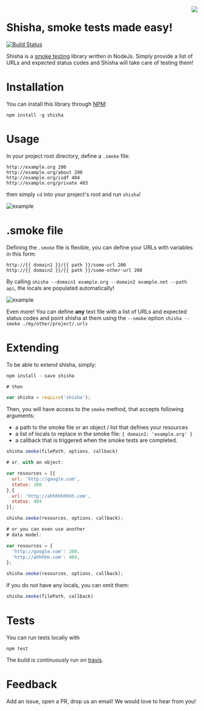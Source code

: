 <img align="right" src="https://raw.githubusercontent.com/namshi/shisha/master/bin/images/shisha.png?token=328420__eyJzY29wZSI6IlJhd0Jsb2I6bmFtc2hpL3NoaXNoYS9tYXN0ZXIvYmluL2ltYWdlcy9zaGlzaGEucG5nIiwiZXhwaXJlcyI6MTQwOTMzNTU4Mn0%3D--d1d9d95754c28d8e33237e0f43454573e6da21ee" />

# Shisha, smoke tests made easy!

[![Build Status](https://travis-ci.org/namshi/shisha.svg?branch=master)](https://travis-ci.org/namshi/shisha)

Shisha is a [smoke testing](http://en.wikipedia.org/wiki/Smoke_testing)
library written in NodeJs. Simply provide a list of URLs and expected
status codes and Shisha will take care of testing them!

# Installation

You can install this library through [NPM](https://www.npmjs.org/package/shisha):

```
npm install -g shisha
```

# Usage

In your project root directory, define a `.smoke` file:

```
http://example.org 200
http://example.org/about 200
http://example.org/isdf 404
http://example.org/private 403
```

then simply `cd` into your project's root and run `shisha`!

![example](https://raw.githubusercontent.com/namshi/shisha/master/bin/images/shisha-ok.png?token=328420__eyJzY29wZSI6IlJhd0Jsb2I6bmFtc2hpL3NoaXNoYS9tYXN0ZXIvYmluL2ltYWdlcy9zaGlzaGEtb2sucG5nIiwiZXhwaXJlcyI6MTQwOTMzOTQ5OX0%3D--b6bc6ac2f28e0d206736af23dcf4fcf4bcf138db)

# .smoke file

Defining the `.smoke` file is flexible, you can define your URLs with
variables in this form:

```
http://{{ domain1 }}/{{ path }}/some-url 200
http://{{ domain2 }}/{{ path }}/some-other-url 200
```

By calling `shisha --domain1 example.org --domain2 example.net --path api`, the locals are
populated automatically!

![example](https://raw.githubusercontent.com/namshi/shisha/master/bin/images/shisha-locals.png?token=328420__eyJzY29wZSI6IlJhd0Jsb2I6bmFtc2hpL3NoaXNoYS9tYXN0ZXIvYmluL2ltYWdlcy9zaGlzaGEtbG9jYWxzLnBuZyIsImV4cGlyZXMiOjE0MDkzNDExMTd9--782a2508a57d290a0c3c66124ddf52c59810a098)

Even more! You can define **any** text file with a list of URLs and expected status codes
and point shisha at them using the `--smoke` option `shisha --smoke ./my/other/project/.urls`

# Extending

To be able to extend shisha, simply:

``` javascript
npm install --save shisha

# then

var shisha = require('shisha');
```

Then, you will have access to the `smoke` method, that accepts following arguments:

* a path to the smoke file or an object / list that defines your resources
* a list of locals to replace in the smoke file: `{ domain1: 'example.org' }`
* a callback that is triggered when the smoke tests are completed.

``` javascript
shisha.smoke(filePath, options, callback)

# or, with an object:

var resources = [{
  url: 'http://google.com',
  status: 200
},{
  url: 'http://ahhhhhhhhh.com',
  status: 404
}];

shisha.smoke(resources, options, callback);

# or you can even use another
# data model:

var resources = {
  'http://google.com': 200,
  'http://ahhhhh.com': 404,
};

shisha.smoke(resources, options, callback);
```

If you do not have any locals, you can omit them:

``` javascript
shisha.smoke(filePath, callback)
```

# Tests

You can run tests locally with

```
npm test
```

The build is continuously run on [travis](https://travis-ci.org/namshi/shisha).

# Feedback

Add an issue, open a PR, drop us an email! We would love to hear from you!
